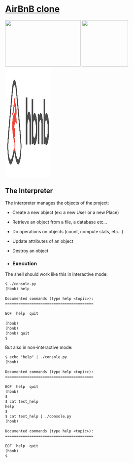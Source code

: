 # [AirBnB clone]()

<p float="left">
<img src="https://lh3.googleusercontent.com/oVJxT1yn7vwaEM8t9A5MGL6emG0j-_uqHa5H8ikWLvl6Ka-nVmUJZblqWDqPiY-S6itPLnZNgcc8rviK8AVT65l_a3zHiyctwy8=s0" width="245" height="150"/>
<img src="https://blog.holbertonschool.com/wp-content/uploads/2019/04/instagram_feed180.jpg" width = "150" height="150"/>
<img src="https://github.com/leulyk/AirBnB_clone/blob/main/AirBnB.png" width = "150" height = "355" />
</p>

## The Interpreter

The interpreter manages the objects of the project:

- Create a new object (ex: a new User or a new Place)
- Retrieve an object from a file, a database etc…
- Do operations on objects (count, compute stats, etc…)
- Update attributes of an object
- Destroy an object

- ### Execution

The shell should work like this in interactive mode:

	$ ./console.py
	(hbnb) help

	Documented commands (type help <topic>):
	========================================

	EOF  help  quit

	(hbnb)
	(hbnb)
	(hbnb) quit
	$

But also in non-interactive mode:

	$ echo "help" | ./console.py
	(hbnb)

	Documented commands (type help <topic>):
	========================================	

	EOF  help  quit
	(hbnb)
	$
	$ cat test_help
	help
	$
	$ cat test_help | ./console.py
	(hbnb)

	Documented commands (type help <topic>):
	========================================	

	EOF  help  quit
	(hbnb)
	$
